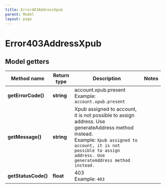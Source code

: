 ```yaml
---
title: Error403AddressXpub
parent: Model
layout: page
---
```


# Error403AddressXpub

## Model getters

Method name | Return type | Description | Notes
------------ | ------------- | ------------- | -------------
**getErrorCode()** | **string** | account.xpub.present <br>Example: `account.xpub.present` |
**getMessage()** | **string** | Xpub assigned to account, it is not possible to assign address. Use generateAddress method instead. <br>Example: `Xpub assigned to account, it is not possible to assign address. Use generateAddress method instead.` |
**getStatusCode()** | **float** | 403 <br>Example: `403` |

